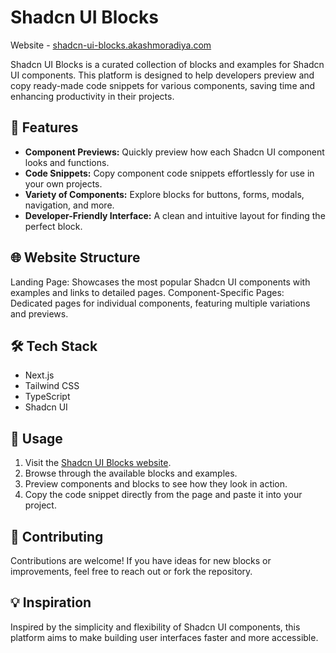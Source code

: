 # Shadcn UI Blocks

Website - [shadcn-ui-blocks.akashmoradiya.com](https://shadcn-ui-blocks.akashmoradiya.com)

Shadcn UI Blocks is a curated collection of blocks and examples for Shadcn UI components. This platform is designed to help developers preview and copy ready-made code snippets for various components, saving time and enhancing productivity in their projects.

## 🚀 Features

- **Component Previews:** Quickly preview how each Shadcn UI component looks and functions.
- **Code Snippets:** Copy component code snippets effortlessly for use in your own projects.
- **Variety of Components:** Explore blocks for buttons, forms, modals, navigation, and more.
- **Developer-Friendly Interface:** A clean and intuitive layout for finding the perfect block.

## 🌐 Website Structure

Landing Page: Showcases the most popular Shadcn UI components with examples and links to detailed pages.
Component-Specific Pages: Dedicated pages for individual components, featuring multiple variations and previews.

## 🛠️ Tech Stack

- Next.js
- Tailwind CSS
- TypeScript
- Shadcn UI

## 📖 Usage

1. Visit the [Shadcn UI Blocks website](https://shadcn-ui-blocks.akashmoradiya.com).
2. Browse through the available blocks and examples.
3. Preview components and blocks to see how they look in action.
4. Copy the code snippet directly from the page and paste it into your project.

## 🤝 Contributing

Contributions are welcome! If you have ideas for new blocks or improvements, feel free to reach out or fork the repository.

## 💡 Inspiration

Inspired by the simplicity and flexibility of Shadcn UI components, this platform aims to make building user interfaces faster and more accessible.
